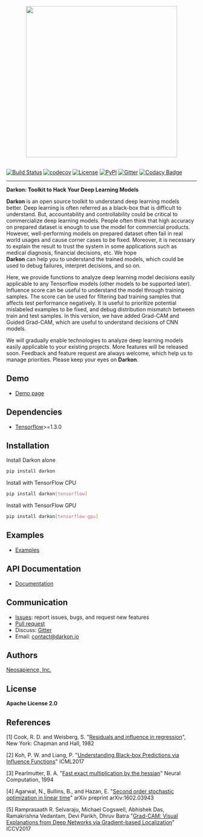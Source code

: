 <div align="center">
    <img src="https://cdn.rawgit.com/darkonhub/darkon/d026f574/brand/logo.png" width="400"><br><br>
</div>

[![Build Status](https://travis-ci.org/darkonhub/darkon.svg?branch=master)](https://travis-ci.org/darkonhub/darkon)
[![codecov](https://codecov.io/gh/darkonhub/darkon/branch/master/graph/badge.svg)](https://codecov.io/gh/darkonhub/darkon)
[![License](https://img.shields.io/badge/License-Apache%202.0-blue.svg)](https://opensource.org/licenses/Apache-2.0)
[![PyPI](https://img.shields.io/pypi/v/darkon.svg?style=flat-square)](https://pypi.python.org/pypi/darkon)
[![Gitter](https://badges.gitter.im/darkonhub/darkon.svg)](https://gitter.im/darkonhub/darkon?utm_source=badge&utm_medium=badge&utm_campaign=pr-badge)
[![Codacy Badge](https://api.codacy.com/project/badge/Grade/077f07f7a52b4d8186beee724ed19231)](https://www.codacy.com/app/zironycho/darkon?utm_source=github.com&amp;utm_medium=referral&amp;utm_content=darkonhub/darkon&amp;utm_campaign=Badge_Grade)

---------------------------------------------------

**Darkon: Toolkit to Hack Your Deep Learning Models**

**Darkon** is an open source toolkit to understand deep learning models better. Deep learning is often referred as a black-box that is difficult to understand.
But, accountability and controllability could be critical to commercialize deep learning models. People often think that high accuracy on prepared dataset 
is enough to use the model for commercial products. However, well-performing models on prepared dataset often fail in real world usages and cause corner cases 
to be fixed. Moreover, it is necessary to explain the result to trust the system in some applications such as medical diagnosis, financial decisions, etc. We hope  
**Darkon** can help you to understand the trained models, which could be used to debug failures, interpret decisions, and so on. 

Here, we provide functions to analyze deep learning model decisions easily applicable to any Tensorflow models (other models to be supported later).
Influence score can be useful to understand the model through training samples. The score can be used for filtering bad training samples that affects test performance negatively. 
It is useful to prioritize potential mislabeled examples to be fixed, and debug distribution mismatch between train and test samples.
In this version, we have added Grad-CAM and Guided Grad-CAM, which are useful to understand decisions of CNN models. 

We will gradually enable technologies to analyze deep learning models easily applicable to your existing projects.
More features will be released soon. Feedback and feature request are always welcome, which help us to manage priorities. Please keep your eyes on **Darkon**. 

## Demo 
- [Demo page](https://darkon-demo.herokuapp.com) 

## Dependencies
- [Tensorflow](https://github.com/tensorflow/tensorflow)>=1.3.0

## Installation
Install Darkon alone
```bash
pip install darkon
```
Install with TensorFlow CPU
```bash
pip install darkon[tensorflow]
```
Install with TensorFlow GPU
```bash
pip install darkon[tensorflow-gpu]
```

## Examples 
- [Examples](https://github.com/darkonhub/darkon-examples) 

## API Documentation
- [Documentation](http://darkon.io/api)

## Communication
- [Issues](https://github.com/darkonhub/darkon/issues): report issues, bugs, and request new features
- [Pull request](https://github.com/darkonhub/darkon/pulls)
- Discuss: [Gitter](https://gitter.im/darkonhub/darkon?utm_source=badge&utm_medium=badge&utm_campaign=pr-badge)
- Email: [contact@darkon.io](mailto:contact@darkon.io) 

## Authors
[Neosapience, Inc.](http://www.neosapience.com)

## License
**Apache License 2.0**

## References
[1] Cook, R. D. and Weisberg, S. "[Residuals and influence in regression](https://www.casact.org/pubs/proceed/proceed94/94123.pdf)", New York: Chapman and Hall, 1982

[2] Koh, P. W. and Liang, P. "[Understanding Black-box Predictions via Influence Functions](https://arxiv.org/abs/1703.04730)" ICML2017

[3] Pearlmutter, B. A. "[Fast exact multiplication by the hessian](http://www.bcl.hamilton.ie/~barak/papers/nc-hessian.pdf)" Neural Computation, 1994

[4] Agarwal, N., Bullins, B., and Hazan, E. "[Second order stochastic optimization in linear time](https://arxiv.org/abs/1602.03943)" arXiv preprint arXiv:1602.03943

[5] Ramprasaath R. Selvaraju, Michael Cogswell, Abhishek Das, Ramakrishna Vedantam, Devi Parikh, Dhruv Batra "[Grad-CAM: Visual Explanations from Deep Networks via Gradient-based Localization](https://arxiv.org/abs/1610.02391)" ICCV2017

